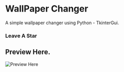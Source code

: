 # WallPaper Changer
A simple wallpaper changer using Python  - TkinterGui.

 ### Leave A Star

 ## Preview Here.
![Preview Here](https://cdn.discordapp.com/attachments/636950095056863243/1066453580514603109/image.png)
